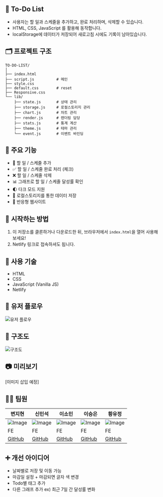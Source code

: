 ## 📝 To-Do List

- 사용자는 할 일과 스케줄을 추가하고, 완료 처리하며, 삭제할 수 있습니다.
- HTML, CSS, JavaScript 를 활용해 동작합니다.
- localStorage에 데이터가 저장되어 새로고침 시에도 기록이 남아있습니다.

## 🗂️ 프로젝트 구조
```
TO-DO-LIST/
│
├── index.html
├── script.js          # 메인
├── style.css
├── default.css        # reset
├── Responsive.css
└── lib/
    ├── state.js       # 상태 관리
    ├── storage.js     # 로컬스토리지 관리
    ├── chart.js       # 차트 관리
    ├── render.js      # 렌더링 담당
    ├── stats.js       # 통계 계산
    ├── theme.js       # 테마 관리
    └── event.js       # 이벤트 바인딩

```



## 💫 주요 기능

- 📝 할 일 / 스케줄 추가
- ✅ 할 일 / 스케줄 완료 처리 (체크)
- ❌ 할 일 / 스케줄 삭제
- 📊 그래프로 할 일 / 스케줄 달성률 확인
- 🌓 다크 모드 지원
- 💾 로컬스토리지를 통한 데이터 저장
- 📱 반응형 웹사이트


## 🚀 시작하는 방법

1. 이 저장소를 클론하거나 다운로드한 뒤, 브라우저에서 `index.html`을 열어 사용해보세요!
2. Netlify 링크로 접속하셔도 됩니다.

## 🔩 사용 기술

- HTML
- CSS
- JavaScript (Vanilla JS)
- Netlify



## 👣 유저 플로우

![유저 플로우](https://github.com/user-attachments/assets/12ac0a00-03a0-4155-9a6f-85eddbacb87c)



## 🧱 구조도

![구조도](https://github.com/user-attachments/assets/06428253-0fb9-4e0f-9a8d-49b9f8f4aa70)



## 📷 미리보기

[이미지 삽입 예정]






## 👨‍💻 팀원

| 변지현 | 신민석 | 이소민 | 이승은 | 황유정 |
| --- | --- | --- | --- | --- |
| ![Image](https://github.com/user-attachments/assets/0e2c74ad-44bd-479b-95b0-f129418fd75d) | ![Image](https://github.com/user-attachments/assets/1c9e185d-3dcb-4310-8bef-97c98e3e7733) | ![Image](https://github.com/user-attachments/assets/f70a3bf5-30e3-4908-8c1c-34f6fe54a531) | ![Image](https://github.com/user-attachments/assets/6a2dbd4b-0ab9-4836-83bf-6e73bc761c0d) | ![Image](https://github.com/user-attachments/assets/22ac8949-8279-463f-84a5-8b2b9404c123) |
| FE | FE | FE | FE | FE |
| [GitHub](https://github.com/jihyun9912) | [GitHub](https://github.com/msshin99) | [GitHub](https://github.com/mintsky0172) | [GitHub](https://github.com/seungdev) | [GitHub](https://github.com/YooJeong01) |



## ➕ 개선 아이디어

- 날짜별로 저장 및 이동 가능
- 마감일 설정 + 마감되면 글자 색 변경
- Todo별 태그 추가
- 다른 그래프 추가 ex) 최근 7일 간 달성률 변화


